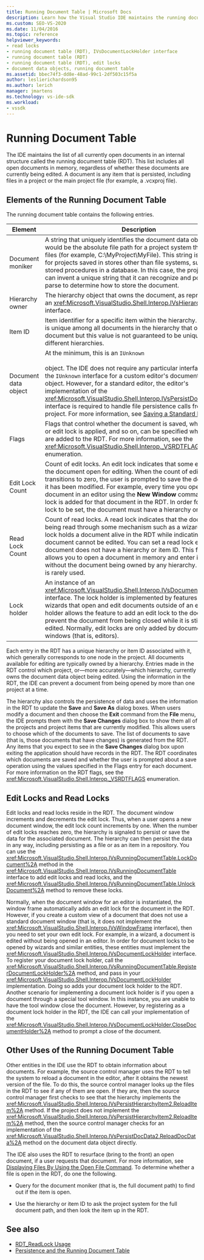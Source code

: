 ```yaml
---
title: Running Document Table | Microsoft Docs
description: Learn how the Visual Studio IDE maintains the running document table, which includes all open documents in memory. 
ms.custom: SEO-VS-2020
ms.date: 11/04/2016
ms.topic: reference
helpviewer_keywords:
- read locks
- running document table (RDT), IVsDocumentLockHolder interface
- running document table (RDT)
- running document table (RDT), edit locks
- document data objects, running document table
ms.assetid: bbec74f3-dd8e-48ad-99c1-2df503c15f5a
author: leslierichardson95
ms.author: lerich
manager: jmartens
ms.technology: vs-ide-sdk
ms.workload:
- vssdk
---
```

# Running Document Table
The IDE maintains the list of all currently open documents in an internal structure called the running document table (RDT). This list includes all open documents in memory, regardless of whether these documents are currently being edited. A document is any item that is persisted, including files in a project or the main project file (for example, a .vcxproj file).

## Elements of the Running Document Table
 The running document table contains the following entries.

|Element|Description|
|-------------|-----------------|
|Document moniker|A string that uniquely identifies the document data object. This would be the absolute file path for a project system that manages files (for example, C:\MyProject\MyFile). This string is also used for projects saved in stores other than file systems, such as stored procedures in a database. In this case, the project system can invent a unique string that it can recognize and possibly parse to determine how to store the document.|
|Hierarchy owner|The hierarchy object that owns the document, as represented by an <xref:Microsoft.VisualStudio.Shell.Interop.IVsHierarchy> interface.|
|Item ID|Item identifier for a specific item within the hierarchy. This value is unique among all documents in the hierarchy that owns this document but this value is not guaranteed to be unique across different hierarchies.|
|Document data object|At the minimum, this is an `IUnknown`<br /><br /> object. The IDE does not require any particular interface beyond the `IUnknown` interface for a custom editor's document data object. However, for a standard editor, the editor's implementation of the <xref:Microsoft.VisualStudio.Shell.Interop.IVsPersistDocData2> interface is required to handle file persistence calls from the project. For more information, see [Saving a Standard Document](../../extensibility/internals/saving-a-standard-document.md).|
|Flags|Flags that control whether the document is saved, whether a read or edit lock is applied, and so on, can be specified when entries are added to the RDT. For more information, see the <xref:Microsoft.VisualStudio.Shell.Interop._VSRDTFLAGS> enumeration.|
|Edit Lock Count|Count of edit locks. An edit lock indicates that some editor has the document open for editing. When the count of edit locks transitions to zero, the user is prompted to save the document, if it has been modified. For example, every time you open a document in an editor using the **New Window** command, an edit lock is added for that document in the RDT. In order for an edit lock to be set, the document must have a hierarchy or item ID.|
|Read Lock Count|Count of read locks. A read lock indicates that the document is being read through some mechanism such as a wizard. A read lock holds a document alive in the RDT while indicating that the document cannot be edited. You can set a read lock even if the document does not have a hierarchy or item ID. This feature allows you to open a document in memory and enter it in the RDT without the document being owned by any hierarchy. This feature is rarely used.|
|Lock holder|An instance of an <xref:Microsoft.VisualStudio.Shell.Interop.IVsDocumentLockHolder> interface. The lock holder is implemented by features such as wizards that open and edit documents outside of an editor. A lock holder allows the feature to add an edit lock to the document to prevent the document from being closed while it is still being edited. Normally, edit locks are only added by document windows (that is, editors).|

 Each entry in the RDT has a unique hierarchy or item ID associated with it, which generally corresponds to one node in the project. All documents available for editing are typically owned by a hierarchy. Entries made in the RDT control which project, or—more accurately—which hierarchy, currently owns the document data object being edited. Using the information in the RDT, the IDE can prevent a document from being opened by more than one project at a time.

 The hierarchy also controls the persistence of data and uses the information in the RDT to update the **Save** and **Save As** dialog boxes. When users modify a document and then choose the **Exit** command from the **File** menu, the IDE prompts them with the **Save Changes** dialog box to show them all of the projects and project items that are currently modified. This allows users to choose which of the documents to save. The list of documents to save (that is, those documents that have changes) is generated from the RDT. Any items that you expect to see in the **Save Changes** dialog box upon exiting the application should have records in the RDT. The RDT coordinates which documents are saved and whether the user is prompted about a save operation using the values specified in the Flags entry for each document. For more information on the RDT flags, see the <xref:Microsoft.VisualStudio.Shell.Interop._VSRDTFLAGS> enumeration.

## Edit Locks and Read Locks
 Edit locks and read locks reside in the RDT. The document window increments and decrements the edit lock. Thus, when a user opens a new document window, the edit lock count increments by one. When the number of edit locks reaches zero, the hierarchy is signaled to persist or save the data for the associated document. The hierarchy can then persist the data in any way, including persisting as a file or as an item in a repository. You can use the <xref:Microsoft.VisualStudio.Shell.Interop.IVsRunningDocumentTable.LockDocument%2A> method in the <xref:Microsoft.VisualStudio.Shell.Interop.IVsRunningDocumentTable> interface to add edit locks and read locks, and the <xref:Microsoft.VisualStudio.Shell.Interop.IVsRunningDocumentTable.UnlockDocument%2A> method to remove these locks.

 Normally, when the document window for an editor is instantiated, the window frame automatically adds an edit lock for the document in the RDT. However, if you create a custom view of a document that does not use a standard document window (that is, it does not implement the <xref:Microsoft.VisualStudio.Shell.Interop.IVsWindowFrame> interface), then you need to set your own edit lock. For example, in a wizard, a document is edited without being opened in an editor. In order for document locks to be opened by wizards and similar entities, these entities must implement the <xref:Microsoft.VisualStudio.Shell.Interop.IVsDocumentLockHolder> interface. To register your document lock holder, call the <xref:Microsoft.VisualStudio.Shell.Interop.IVsRunningDocumentTable.RegisterDocumentLockHolder%2A> method, and pass in your <xref:Microsoft.VisualStudio.Shell.Interop.IVsDocumentLockHolder> implementation. Doing so adds your document lock holder to the RDT. Another scenario for implementing a document lock holder is if you open a document through a special tool window. In this instance, you are unable to have the tool window close the document. However, by registering as a document lock holder in the RDT, the IDE can call your implementation of the <xref:Microsoft.VisualStudio.Shell.Interop.IVsDocumentLockHolder.CloseDocumentHolder%2A> method to prompt a close of the document.

## Other Uses of the Running Document Table
 Other entities in the IDE use the RDT to obtain information about documents. For example, the source control manager uses the RDT to tell the system to reload a document in the editor, after it obtains the newest version of the file. To do this, the source control manager looks up the files in the RDT to see if any of them are open. If they are, then the source control manager first checks to see that the hierarchy implements the <xref:Microsoft.VisualStudio.Shell.Interop.IVsPersistHierarchyItem2.ReloadItem%2A> method. If the project does not implement the <xref:Microsoft.VisualStudio.Shell.Interop.IVsPersistHierarchyItem2.ReloadItem%2A> method, then the source control manager checks for an implementation of the <xref:Microsoft.VisualStudio.Shell.Interop.IVsPersistDocData2.ReloadDocData%2A> method on the document data object directly.

 The IDE also uses the RDT to resurface (bring to the front) an open document, if a user requests that document. For more information, see [Displaying Files By Using the Open File Command](../../extensibility/internals/displaying-files-by-using-the-open-file-command.md). To determine whether a file is open in the RDT, do one the following.

- Query for the document moniker (that is, the full document path) to find out if the item is open.

- Use the hierarchy or item ID to ask the project system for the full document path, and then look the item up in the RDT.

## See also
- [RDT_ReadLock Usage](../../extensibility/internals/rdt-readlock-usage.md)
- [Persistence and the Running Document Table](../../extensibility/internals/persistence-and-the-running-document-table.md)
